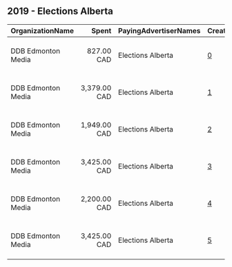 ## 2019 - Elections Alberta 
|OrganizationName|Spent|PayingAdvertiserNames|CreativeUrls|Impressions|Genders|AgeBrackets|CountryCodes|BillingAddresses|CandidateBallotInformation|
|:---|---:|:---|:---|---:|:---|:---|:---|:---|:---|
|DDB Edmonton Media|827.00 CAD|Elections Alberta|[0](https://www.snap.com/political-ads/asset/9eb2ad19f7f9bf3f6f8c80707047021b4c7abeea15e0693fcacddae3b29bf690?mediaType=mp4)|244,998||18+|canada|"Suite 1900, 10025 - 102A Avenue,Edmonton,T5J 2Z2,CA"||
|DDB Edmonton Media|3,379.00 CAD|Elections Alberta|[1](https://www.snap.com/political-ads/asset/a7ce0a5a8cd746cdae038a1a466422fb4068e0a432cb9a4a627fe10dbc39840d?mediaType=mp4)|1,354,458||18+|canada|"Suite 1900, 10025 - 102A Avenue,Edmonton,T5J 2Z2,CA"||
|DDB Edmonton Media|1,949.00 CAD|Elections Alberta|[2](https://www.snap.com/political-ads/asset/dd615c709b10da123cba48f39ed4110832206ba6382f9b9163f876f9ca57951e?mediaType=mp4)|760,463||18+|canada|"Suite 1900, 10025 - 102A Avenue,Edmonton,T5J 2Z2,CA"||
|DDB Edmonton Media|3,425.00 CAD|Elections Alberta|[3](https://www.snap.com/political-ads/asset/bd3c37ad9b7afba1feaef65f679b408630dd42ecaecfceb513cb9de897729a7b?mediaType=mp4)|1,205,192||18+|canada|"Suite 1900, 10025 - 102A Avenue,Edmonton,T5J 2Z2,CA"||
|DDB Edmonton Media|2,200.00 CAD|Elections Alberta|[4](https://www.snap.com/political-ads/asset/9614b45878c7dfa10429f0fbb05dbca12dd00e6c92291e2fd0652f782eebb7a8?mediaType=mp4)|926,029||18+|canada|"Suite 1900, 10025 - 102A Avenue,Edmonton,T5J 2Z2,CA"||
|DDB Edmonton Media|3,425.00 CAD|Elections Alberta|[5](https://www.snap.com/political-ads/asset/109d9781e1397e22972b7b5c377461ad2def7d559f428d7a7dc544bf0a2365ce?mediaType=mp4)|1,408,771||18+|canada|"Suite 1900, 10025 - 102A Avenue,Edmonton,T5J 2Z2,CA"||
